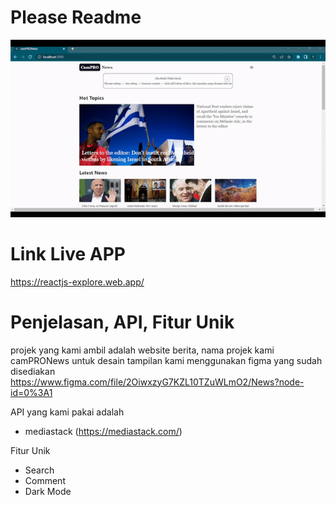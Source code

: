 # Please Readme

![](./gif-13.gif)

# Link Live APP

https://reactjs-explore.web.app/

# Penjelasan, API, Fitur Unik

projek yang kami ambil adalah website berita,
nama projek kami camPRONews
untuk desain tampilan kami menggunakan figma yang sudah disediakan
https://www.figma.com/file/2OiwxzyG7KZL10TZuWLmO2/News?node-id=0%3A1

API yang kami pakai adalah

- mediastack (https://mediastack.com/)

Fitur Unik

- Search
- Comment
- Dark Mode
